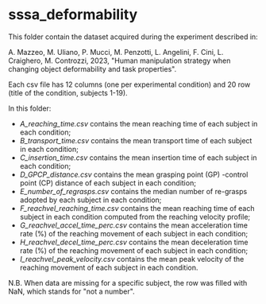 # sssa_deformability

This folder contain the dataset acquired during the experiment described in:

A. Mazzeo, M. Uliano, P. Mucci, M. Penzotti, L. Angelini, F. Cini, L. Craighero, M. Controzzi, 2023, "Human manipulation strategy when changing object deformability and task properties".

Each csv file has 12 columns (one per experimental condition) and 20 row (title of the condition, subjects 1-19).

In this folder:
* _A_reaching_time.csv_ contains the mean reaching time of each subject in each condition;
* _B_transport_time.csv_ contains the mean transport time of each subject in each condition;
* _C_insertion_time.csv_ contains the mean insertion time of each subject in each condition;
* _D_GPCP_distance.csv_ contains the mean grasping point (GP) -control point (CP) distance of each subject in each condition;
* _E_number_of_regrasps.csv_ contains the median number of re-grasps adopted by  each subject in each condition;
* _F_reachvel_reaching_time.csv_ contains the mean reaching time of each subject in each condition computed from the reaching velocity profile;
* _G_reachvel_accel_time_perc.csv_ contains the mean acceleration time rate (%) of the reaching movement of each subject in each condition;
* _H_reachvel_decel_time_perc.csv_ contains the mean deceleration time rate (%) of the reaching movement of each subject in each condition;
* _I_reachvel_peak_velocity.csv_ contains the mean peak velocity of the reaching movement of each subject in each condition.

N.B. When data are missing for a specific subject, the row was filled with NaN, which stands for "not a number".
